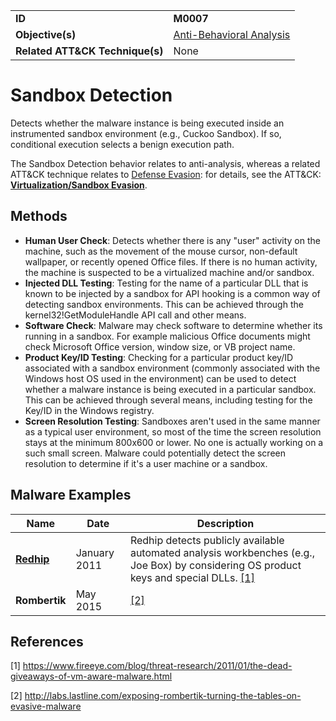 |||
|---------|------------------------|
|**ID**|**M0007**|
|**Objective(s)**|[Anti-Behavioral Analysis](https://github.com/MBCProject/mbc-markdown/tree/master/anti-behavioral-analysis)|
|**Related ATT&CK Technique(s)**|None|


Sandbox Detection
=================
Detects whether the malware instance is being executed inside an instrumented sandbox environment (e.g., Cuckoo Sandbox). If so, conditional execution selects a benign execution path.

The Sandbox Detection behavior relates to anti-analysis, whereas a related ATT&CK technique relates to [Defense Evasion](https://github.com/MBCProject/mbc-markdown/tree/master/defense-evasion): for details, see the ATT&CK: [**Virtualization/Sandbox Evasion**](https://attack.mitre.org/techniques/T1497/).

Methods
-------
* **Human User Check**: Detects whether there is any "user" activity on the machine, such as the movement of the mouse cursor, non-default wallpaper, or recently opened Office files. If there is no human activity, the machine is suspected to be a virtualized machine and/or sandbox.
* **Injected DLL Testing**: Testing for the name of a particular DLL that is known to be injected by a sandbox for API hooking is a common way of detecting sandbox environments. This can be achieved through the kernel32!GetModuleHandle API call and other means.
* **Software Check**: Malware may check software to determine whether its running in a sandbox. For example malicious Office documents might check Microsoft Office version, window size, or VB project name.
* **Product Key/ID Testing**: Checking for a particular product key/ID associated with a sandbox environment (commonly associated with the Windows host OS used in the environment) can be used to detect whether a malware instance is being executed in a particular sandbox. This can be achieved through several means, including testing for the Key/ID in the Windows registry. 
* **Screen Resolution Testing**: Sandboxes aren't used in the same manner as a typical user environment, so most of the time the screen resolution stays at the minimum 800x600 or lower. No one is actually working on a such small screen. Malware could potentially detect the screen resolution to determine if it's a user machine or a sandbox.

Malware Examples
----------------
|Name|Date|Description|
|-----------------------------|--------|-----------------------------|
|[**Redhip**](https://github.com/MBCProject/mbc-markdown/blob/master/xample-malware/redhip.md)|January 2011|Redhip detects publicly available automated analysis workbenches (e.g., Joe Box) by considering OS product keys and special DLLs. [[1]](#1)|
|**Rombertik**|May 2015|[[2]](#2)|

References
----------
<a name="1">[1]</a> https://www.fireeye.com/blog/threat-research/2011/01/the-dead-giveaways-of-vm-aware-malware.html 
 
<a name="2">[2]</a> http://labs.lastline.com/exposing-rombertik-turning-the-tables-on-evasive-malware
